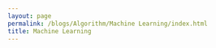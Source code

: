 ```yaml
---
layout: page
permalink: /blogs/Algorithm/Machine Learning/index.html
title: Machine Learning
---
```


